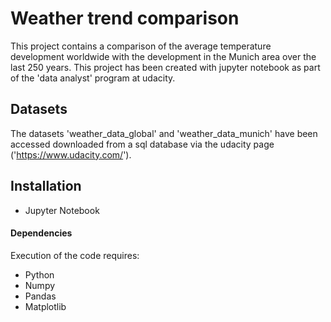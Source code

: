 # Weather trend comparison
This project contains a comparison of the average temperature development worldwide with the development
in the Munich area over the last 250 years. This project has been created with jupyter notebook as part of the
'data analyst' program at udacity.

## Datasets
The datasets 'weather_data_global' and 'weather_data_munich' have been accessed downloaded from a sql database
via the udacity page ('https://www.udacity.com/').

## Installation
- Jupyter Notebook
#### Dependencies
Execution of the code requires:
- Python
- Numpy
- Pandas
- Matplotlib


